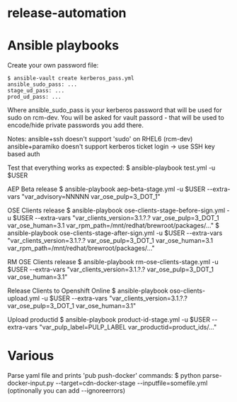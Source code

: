 release-automation
==================

# Ansible playbooks

Create your own password file:
```
$ ansible-vault create kerberos_pass.yml
ansible_sudo_pass: ...
stage_ud_pass: ...
prod_ud_pass: ...
```

Where ansible_sudo_pass is your kerberos password that will be used for sudo on rcm-dev. You will be asked for vault passord - that will be used to encode/hide private passwords you add there.

Notes:
ansible+ssh doesn't support 'sudo' on RHEL6 (rcm-dev)
ansible+paramiko doesn't support kerberos ticket login -> use SSH key based auth

Test that everything works as expected:
$ ansible-playbook test.yml -u $USER

AEP Beta release
$ ansible-playbook aep-beta-stage.yml -u $USER --extra-vars "var_advisory=NNNNN var_ose_pulp=3_DOT_1"

OSE Clients release
$ ansible-playbook ose-clients-stage-before-sign.yml -u $USER --extra-vars "var_clients_version=3.1.?.? var_ose_pulp=3_DOT_1 var_ose_human=3.1 var_rpm_path=/mnt/redhat/brewroot/packages/..."
$ ansible-playbook ose-clients-stage-after-sign.yml -u $USER --extra-vars "var_clients_version=3.1.?.? var_ose_pulp=3_DOT_1 var_ose_human=3.1 var_rpm_path=/mnt/redhat/brewroot/packages/..."

RM OSE Clients release
$ ansible-playbook rm-ose-clients-stage.yml -u $USER --extra-vars "var_clients_version=3.1.?.? var_ose_pulp=3_DOT_1 var_ose_human=3.1"

Release Clients to Openshift Online
$ ansible-playbook oso-clients-upload.yml -u $USER --extra-vars "var_clients_version=3.1.?.? var_ose_pulp=3_DOT_1 var_ose_human=3.1"

Upload productid
$ ansible-playbook product-id-stage.yml -u $USER --extra-vars "var_pulp_label=PULP_LABEL var_productid=product_ids/..."

# Various

Parse yaml file and prints 'pub push-docker' commands:
$ python parse-docker-input.py --target=cdn-docker-stage --inputfile=somefile.yml
(optinonally you can add --ignoreerrors)

